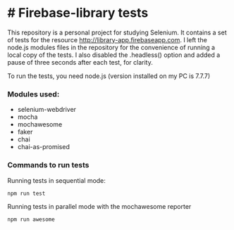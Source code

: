 # # Firebase-library tests

This repository is a personal project for studying Selenium.
It contains a set of tests for the resource http://library-app.firebaseapp.com.
I left the node.js modules files in the repository for the convenience of running a local copy of the tests. I also disabled the .headless() option and added a pause of three seconds after each test, for clarity.

To run the tests, you need node.js (version installed on my PC is 7.7.7)

### Modules used:
- selenium-webdriver
- mocha
- mochawesome
- faker
- chai
- chai-as-promised

### Commands to run tests
Running tests in sequential mode:
``` sh
npm run test
```
Running tests in parallel mode with the mochawesome reporter
```sh
npm run awesome
```
